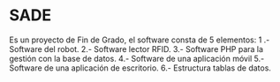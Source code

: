 # SADE
Es un proyecto de Fin de Grado, el software consta de 5 elementos:
 1 .- Software del robot.
 2.- Software lector RFID.
 3.- Software PHP para la gestión con la base de datos.
 4.- Software de una aplicación móvil
 5.- Software de una aplicación de escritorio.
 6.- Estructura tablas de datos.

 
